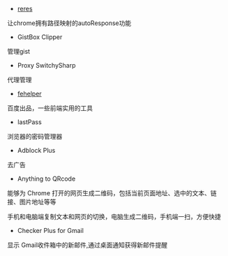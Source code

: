 * [reres](http://www.cssha.com/reres)

让chrome拥有路径映射的autoResponse功能

* GistBox Clipper

管理gist

* Proxy SwitchySharp

代理管理

* [fehelper](http://www.baidufe.com/fehelper)

百度出品，一些前端实用的工具

* lastPass

浏览器的密码管理器

* Adblock Plus

去广告

* Anything to QRcode

能够为 Chrome 打开的网页生成二维码，包括当前页面地址、选中的文本、链接、图片地址等等

手机和电脑端复制文本和网页的切换，电脑生成二维码，手机端一扫，方便快捷

* Checker Plus for Gmail

显示 Gmail收件箱中的新邮件,通过桌面通知获得新邮件提醒